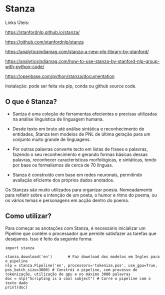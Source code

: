 # Stanza

Links Úteis:

https://stanfordnlp.github.io/stanza/

https://github.com/stanfordnlp/stanza

https://analyticsindiamag.com/stanza-a-new-nlp-library-by-stanford/

https://analyticsindiamag.com/how-to-use-stanza-by-stanford-nlp-group-with-python-code/

https://openbase.com/python/stanza/documentation



Instalação: pode ser feita via pip, conda ou github source code.


## O que é Stanza? 
* Santza é uma coleção de ferramentas efecientes e precisas utilizadas na análise linguística de linguagem humana.

* Desde texto em bruto até análise sintática e reconhecimento de entidades, Stanza tem modelos de PNL de última geração para um conjunto muito grande de linguagens.

* Por outras palavras converte tecto em listas de frases e palavras, fazendo o seu reconhecimento e gerando formas básicas dessas palavras, reconhecer características morfológicas, e sintáticas, tendo por base os formalismos de cerca de 70 línguas.

* Stanza é construído com base em redes neuronais, permitindo avaliação eficiente dos próprios dados anotados.

Os Stanzas são muito utilizados para organizar poesia. Nomeadamente para refletir sobre a intenção de um poeta, o humor e ritmo do poema, ou os vários temas e personagens em acção dentro do poema. 


## Como utilizar?
Para começar as anotações com Stanza, é necessário inicializar um Pipeline que contém o processador que permite satisfazer as tarefas que desejamos.
Isso é feito da seguinte forma:

``` 
import stanza 

stanza.download('en')       # Faz download dos modelos em Ingles para o pipeline
nlp = stanza.Pipeline('en', processors='tokenize,pos', use_gpu=True, pos_batch_size=3000) # Constrói o pipeline, com processo de tokenização, utilização de gpu e no máximo 3000 palavras
doc = nlp("Scripting is a cool subject") # Corre o pipeline com o texto dado
print(doc) 
```
